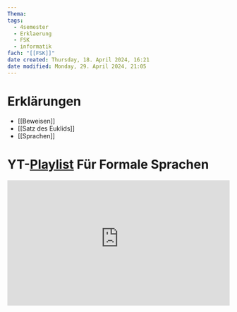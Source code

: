```yaml
---
Thema: 
tags:
  - 4semester
  - Erklaerung
  - FSK
  - informatik
fach: "[[FSK]]"
date created: Thursday, 18. April 2024, 16:21
date modified: Monday, 29. April 2024, 21:05
---
```


# Erklärungen

- [[Beweisen]]
- [[Satz des Euklids]]
- [[Sprachen]]

# YT-[Playlist](https://youtube.com/playlist?list=PLG_1tsKrsKVO2ANHX68UbrNgt7gZuH37H&si=P7VkP7JsWEl-4oLo) Für Formale Sprachen

<div style="position: relative; width: 100%; height: 0; padding-bottom: 56.25%;">
    <iframe src="https://www.youtube-nocookie.com/embed/videoseries?si=OI_p_Q84Zi8xFs0U&amp;list=PLG_1tsKrsKVO2ANHX68UbrNgt7gZuH37H" title="YouTube video player" style="position: absolute; top: 0; left: 0; width: 100%; height: 100%;" frameborder="0" allow="accelerometer; autoplay; clipboard-write; encrypted-media; gyroscope; picture-in-picture; web-share" referrerpolicy="strict-origin-when-cross-origin" allowfullscreen></iframe>
</div>


